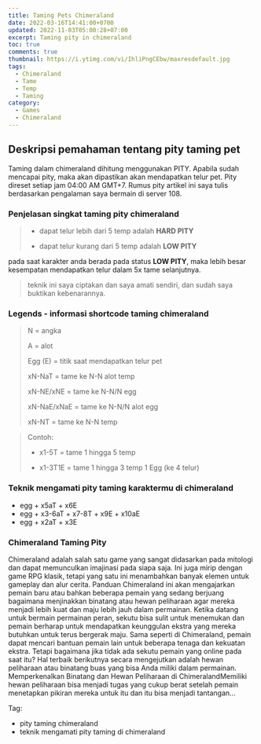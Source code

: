 ```yaml
---
title: Taming Pets Chimeraland
date: 2022-03-16T14:41:00+0700
updated: 2022-11-03T05:00:28+07:00
excerpt: Taming pity in chimeraland
toc: true
comments: true
thumbnail: https://i.ytimg.com/vi/IhliPngCEbw/maxresdefault.jpg
tags:
  - Chimeraland
  - Tame
  - Temp
  - Taming
category:
  - Games
  - Chimeraland
---
```


## Deskripsi pemahaman tentang pity taming pet
Taming dalam chimeraland dihitung menggunakan PITY.
Apabila sudah mencapai pity, maka akan dipastikan akan mendapatkan telur pet.
Pity direset setiap jam 04:00 AM GMT+7.
Rumus pity artikel ini saya tulis berdasarkan pengalaman saya bermain di server 108.

### Penjelasan singkat taming pity chimeraland
> - dapat telur lebih dari 5 temp adalah **HARD PITY**
>
> - dapat telur kurang dari 5 temp adalah **LOW PITY**

pada saat karakter anda berada pada status **LOW PITY**, maka lebih besar kesempatan mendapatkan telur dalam 5x tame selanjutnya.

> teknik ini saya ciptakan dan saya amati sendiri, dan sudah saya buktikan kebenarannya.

### Legends - informasi shortcode taming chimeraland
> N = angka
>
> A = alot
>
> Egg (E) = titik saat mendapatkan telur pet
>
> xN-NaT = tame ke N-N alot temp
>
> xN-NE/xNE = tame ke N-N/N egg
>
> xN-NaE/xNaE = tame ke N-N/N alot egg
>
> xN-NT = tame ke N-N temp

> Contoh:
>
> - x1-5T = tame 1 hingga 5 temp
>
> - x1-3T1E = tame 1 hingga 3 temp 1 Egg (ke 4 telur)

### Teknik mengamati pity taming karaktermu di chimeraland
- egg + x5aT + x6E
- egg + x3-6aT + x7-8T + x9E + x10aE
- egg + x2aT + x3E

### Chimeraland Taming Pity
Chimeraland adalah salah satu game yang sangat didasarkan pada mitologi dan dapat memunculkan imajinasi pada siapa saja. Ini juga mirip dengan game RPG klasik, tetapi yang satu ini menambahkan banyak elemen untuk gameplay dan alur cerita. Panduan Chimeraland ini akan mengajarkan pemain baru atau bahkan beberapa pemain yang sedang berjuang bagaimana menjinakkan binatang atau hewan peliharaan agar mereka menjadi lebih kuat dan maju lebih jauh dalam permainan. Ketika datang untuk bermain permainan peran, sekutu bisa sulit untuk menemukan dan pemain berharap untuk mendapatkan keunggulan ekstra yang mereka butuhkan untuk terus bergerak maju. Sama seperti di Chimeraland, pemain dapat mencari bantuan pemain lain untuk beberapa tenaga dan kekuatan ekstra. Tetapi bagaimana jika tidak ada sekutu pemain yang online pada saat itu? Hal terbaik berikutnya secara mengejutkan adalah hewan peliharaan atau binatang buas yang bisa Anda miliki dalam permainan. Memperkenalkan Binatang dan Hewan Peliharaan di ChimeralandMemiliki hewan peliharaan bisa menjadi tugas yang cukup berat setelah pemain menetapkan pikiran mereka untuk itu dan itu bisa menjadi tantangan...

Tag:
- pity taming chimeraland
- teknik mengamati pity taming di chimeraland
